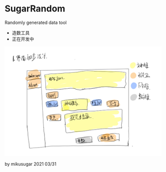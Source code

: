 # SugarRandom
Randomly generated data tool
+ 造数工具
+ 正在开发中

![doc\img\SampleUI.png](doc/img/SampleUI.png)

by mikusugar 2021 03/31